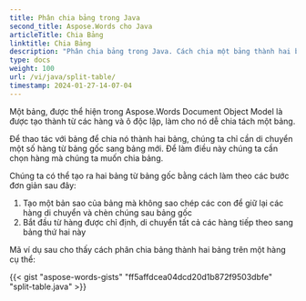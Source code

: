 ```yaml
---
title: Phân chia bảng trong Java
second_title: Aspose.Words cho Java
articleTitle: Chia Bảng
linktitle: Chia Bảng
description: "Phân chia bảng trong Java. Cách chia một bảng thành hai bảng riêng biệt Java."
type: docs
weight: 100
url: /vi/java/split-table/
timestamp: 2024-01-27-14-07-04
---
```


Một bảng, được thể hiện trong Aspose.Words Document Object Model là được tạo thành từ các hàng và ô độc lập, làm cho nó dễ chia tách một bảng.

Để thao tác với bảng để chia nó thành hai bảng, chúng ta chỉ cần di chuyển một số hàng từ bảng gốc sang bảng mới. Để làm điều này chúng ta cần chọn hàng mà chúng ta muốn chia bảng.

Chúng ta có thể tạo ra hai bảng từ bảng gốc bằng cách làm theo các bước đơn giản sau đây:

1. Tạo một bản sao của bảng mà không sao chép các con để giữ lại các hàng di chuyển và chèn chúng sau bảng gốc
2. Bắt đầu từ hàng được chỉ định, di chuyển tất cả các hàng tiếp theo sang bảng thứ hai này

Mã ví dụ sau cho thấy cách phân chia bảng thành hai bảng trên một hàng cụ thể:

{{< gist "aspose-words-gists" "ff5affdcea04dcd20d1b872f9503dbfe" "split-table.java" >}}
